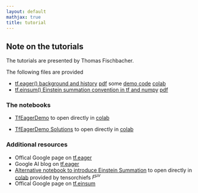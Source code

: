 ```yaml
---
layout: default
mathjax: true
title: tutorial
---
```


## Note on the tutorials

The tutorials are presented by Thomas Fischbacher.

The following files are provided

* [tf.eager() background and history](tf-eager-tutorial.md)  [pdf](tf-eager-tutorial.pdf) some [demo code](Code_from_Eager_Script.ipnb) [colab](https://colab.research.google.com/github/tensorchiefs/dlday2018/blob/master/tutorial/Code_from_Eager_Script.ipnb)
* [tf.einsum() Einstein summation convention in tf and numpy](einsum.md)  [pdf](einsum.pdf)

### The notebooks
* [TfEagerDemo](TfEagerDemo.ipynb) to open directly in [colab](https://colab.research.google.com/github/tensorchiefs/dlday2018/blob/master/tutorial/TfEagerDemo.ipynb)

* [TfEagerDemo Solutions](TfEagerDemoSolutions.ipynb) to open directly in [colab](https://colab.research.google.com/github/tensorchiefs/dlday2018/blob/master/tutorial/TfEagerDemoSolutions.ipynb)



### Additional resources
* Offical Google page on [tf.eager](https://www.tensorflow.org/guide/eager)
* Google AI blog on [tf.eager](https://ai.googleblog.com/2017/10/eager-execution-imperative-define-by.html)
* [Alternative notebook to introduce Einstein Summation](Einstein_Alternative_Version.ipynb) to open directly in [colab](https://colab.research.google.com/github/tensorchiefs/dlday2018/blob/master/tutorial/Einstein_Alternative_Version.ipynb) 
provided by tensorchiefs $F^{\mu \nu}$
* Offical Google page on [tf.einsum](https://www.tensorflow.org/api_docs/python/tf/einsum)

